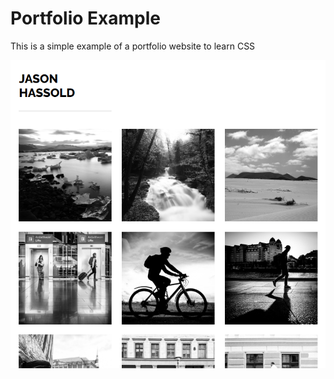 # Portfolio Example
This is a simple example of a portfolio website to learn CSS

![](https://github.com/JasonHassold/WebDevBootcamp/blob/master/Portfolio/Screenshots/Capture.PNG)
